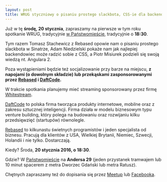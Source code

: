 ```yaml
---
layout: post
title: WRUG styczniowy o pisaniu prostego slackbota, CSS-ie dla backendowców i Angularze 2
---
```


Już w tę **środę, 20 stycznia**, zapraszamy na pierwsze w tym roku
spotkanie WRUG, tradycyjnie [w Państwomieście](http://panstwomiasto.pl),
tradycyjnie o **18:30**.

Tym razem Tomasz Stachewicz z Rebased opowie nam o pisaniu prostego
slackbota w Sinatrze, Adam Niedzielski pokaże nam jak najlepiej
backendowiec może radzić sobie z CSS, a Piotr Misiurek
podzieli się swoją wiedzą nt. Angulara 2.

Poza wystąpieniami będzie też socjalizowanie przy barze na miejscu, **z
napojami (o dowolnym składzie) lub przekąskami zasponsorowanymi przez
[Rebased](http://rebased.pl) i [DaftCode](http://daftcode.pl).**

W trakcie spotkania planujemy mieć streaming sponsorowany
przez firmę [Whitestream](http://whitestream.pl/wrug/).

[DaftCode](http://daftcode.pl) to polska firma tworząca produkty
internetowe, mobilne oraz z zakresu sztucznej inteligencji.
Firma działa w modelu biznesowym typu venture building, który
polega na budowaniu oraz rozwijaniu kilku przedsięwzięć
(startupów) równolegle.

[Rebased](http://rebased.pl) to kilkunastu świetnych programistów
i jeden specjalista od biznesu. Pracują dla klientów z USA, Wielkiej
Brytanii, Niemiec, Szwecji, Holandii i nie tylko. Dostarczają.

Kiedy? Środa, **20 stycznia 2016, o 18:30**.

Gdzie? W [Państwomieście](http://panstwomiasto.pl) na
**Andersa 29** (jeden przystanek tramwajem lub 10 minut
spacerem z metra Dworzec Gdański lub metra Ratusz).

Chętnych zapraszamy też do dopisania się przez
[Meetup](http://www.meetup.com/Warsaw-Ruby-Users-Group-WRUG/events/228053980/)
lub [Facebooka](https://web.facebook.com/events/1082972238402942/).
